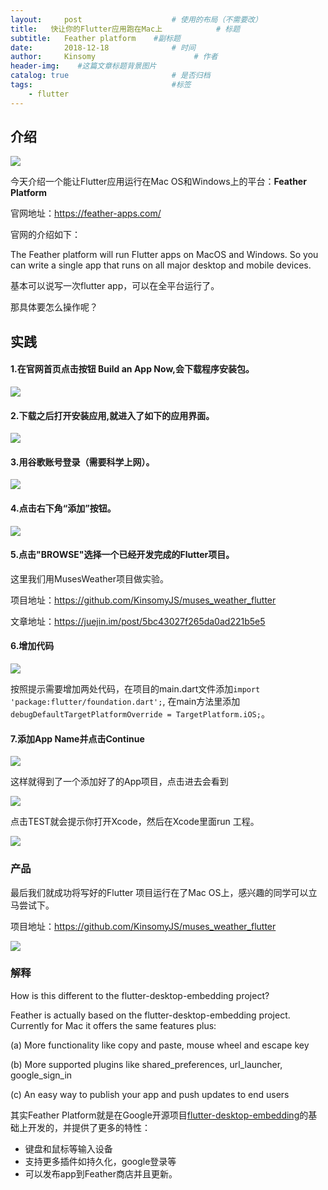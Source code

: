 ```yaml
---
layout:     post                    # 使用的布局（不需要改）
title:   快让你的Flutter应用跑在Mac上            # 标题 
subtitle:   Feather platform    #副标题
date:       2018-12-18              # 时间
author:     Kinsomy                      # 作者
header-img:    #这篇文章标题背景图片
catalog: true                       # 是否归档
tags:                               #标签
    - flutter
---
```


## 介绍
![](https://user-gold-cdn.xitu.io/2018/12/18/167c03bf52b098a3?w=867&h=248&f=png&s=30106)

今天介绍一个能让Flutter应用运行在Mac OS和Windows上的平台：**Feather Platform**

官网地址：https://feather-apps.com/

官网的介绍如下：

The Feather platform will run Flutter apps on MacOS and Windows. So you can write a single app that runs on all major desktop and mobile devices.

基本可以说写一次flutter app，可以在全平台运行了。

那具体要怎么操作呢？

## 实践

#### 1.在官网首页点击按钮 **Build an App Now**,会下载程序安装包。

![](https://user-gold-cdn.xitu.io/2018/12/18/167c040993d12592?w=1037&h=542&f=png&s=711040)

#### 2.下载之后打开安装应用,就进入了如下的应用界面。

![](https://user-gold-cdn.xitu.io/2018/12/18/167c041cf41f842b?w=517&h=678&f=png&s=26886)

#### 3.用谷歌账号登录（需要科学上网）。
![](https://user-gold-cdn.xitu.io/2018/12/18/167c043168ecdc73?w=217&h=378&f=png&s=26115)

#### 4.点击右下角“添加”按钮。

![](https://user-gold-cdn.xitu.io/2018/12/18/167c04426116b3ff?w=517&h=678&f=png&s=35751)

#### 5.点击"BROWSE"选择一个已经开发完成的Flutter项目。
这里我们用MusesWeather项目做实验。

项目地址：https://github.com/KinsomyJS/muses_weather_flutter

文章地址：https://juejin.im/post/5bc43027f265da0ad221b5e5

#### 6.增加代码

![](https://user-gold-cdn.xitu.io/2018/12/18/167c0479f1a95ca6?w=436&h=443&f=png&s=37299)

按照提示需要增加两处代码，在项目的main.dart文件添加`import 'package:flutter/foundation.dart';`,
在main方法里添加`debugDefaultTargetPlatformOverride = TargetPlatform.iOS;`。

#### 7.添加App Name并点击Continue
![](https://user-gold-cdn.xitu.io/2018/12/18/167c04a51919a956?w=517&h=678&f=png&s=37726)

这样就得到了一个添加好了的App项目，点击进去会看到

![](https://user-gold-cdn.xitu.io/2018/12/18/167c04b47d55ed62?w=517&h=678&f=png&s=38647)

点击TEST就会提示你打开Xcode，然后在Xcode里面run 工程。

![](https://user-gold-cdn.xitu.io/2018/12/18/167c04ea12515694?w=517&h=678&f=png&s=65716)


### 产品
最后我们就成功将写好的Flutter 项目运行在了Mac OS上，感兴趣的同学可以立马尝试下。

项目地址：https://github.com/KinsomyJS/muses_weather_flutter


![](https://user-gold-cdn.xitu.io/2018/12/18/167c0591cc27d83f?w=600&h=375&f=gif&s=4584133)

### 解释
How is this different to the flutter-desktop-embedding project?

Feather is actually based on the flutter-desktop-embedding project. Currently for Mac it offers the same features plus:

(a) More functionality like copy and paste, mouse wheel and escape key

(b) More supported plugins like shared_preferences, url_launcher, google_sign_in 

(c) An easy way to publish your app and push updates to end users

其实Feather Platform就是在Google开源项目[flutter-desktop-embedding](https://github.com/google/flutter-desktop-embedding/)的基础上开发的，并提供了更多的特性：
* 键盘和鼠标等输入设备
* 支持更多插件如持久化，google登录等
* 可以发布app到Feather商店并且更新。